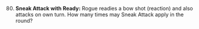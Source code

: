 80. **Sneak Attack with Ready:** Rogue readies a bow shot (reaction) and also attacks on own turn. How many times may Sneak Attack apply in the round?
